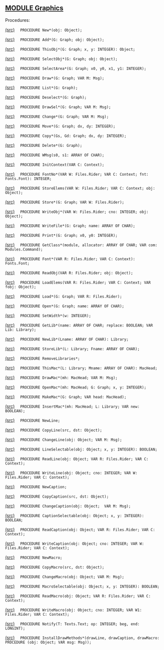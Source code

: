 
## [MODULE Graphics](https://github.com/io-core/Draw/blob/main/Graphics.Mod)

Procedures:


[(src)](https://github.com/io-core/Draw/blob/main/Graphics.Mod#L96) `  PROCEDURE New*(obj: Object);`


[(src)](https://github.com/io-core/Draw/blob/main/Graphics.Mod#L100) `  PROCEDURE Add*(G: Graph; obj: Object);`


[(src)](https://github.com/io-core/Draw/blob/main/Graphics.Mod#L105) `  PROCEDURE ThisObj*(G: Graph; x, y: INTEGER): Object;`


[(src)](https://github.com/io-core/Draw/blob/main/Graphics.Mod#L112) `  PROCEDURE SelectObj*(G: Graph; obj: Object);`


[(src)](https://github.com/io-core/Draw/blob/main/Graphics.Mod#L117) `  PROCEDURE SelectArea*(G: Graph; x0, y0, x1, y1: INTEGER);`


[(src)](https://github.com/io-core/Draw/blob/main/Graphics.Mod#L131) `  PROCEDURE Draw*(G: Graph; VAR M: Msg);`


[(src)](https://github.com/io-core/Draw/blob/main/Graphics.Mod#L137) `  PROCEDURE List*(G: Graph);`


[(src)](https://github.com/io-core/Draw/blob/main/Graphics.Mod#L151) `  PROCEDURE Deselect*(G: Graph);`


[(src)](https://github.com/io-core/Draw/blob/main/Graphics.Mod#L157) `  PROCEDURE DrawSel*(G: Graph; VAR M: Msg);`


[(src)](https://github.com/io-core/Draw/blob/main/Graphics.Mod#L166) `  PROCEDURE Change*(G: Graph; VAR M: Msg);`


[(src)](https://github.com/io-core/Draw/blob/main/Graphics.Mod#L175) `  PROCEDURE Move*(G: Graph; dx, dy: INTEGER);`


[(src)](https://github.com/io-core/Draw/blob/main/Graphics.Mod#L216) `  PROCEDURE Copy*(Gs, Gd: Graph; dx, dy: INTEGER);`


[(src)](https://github.com/io-core/Draw/blob/main/Graphics.Mod#L229) `  PROCEDURE Delete*(G: Graph);`


[(src)](https://github.com/io-core/Draw/blob/main/Graphics.Mod#L245) `  PROCEDURE WMsg(s0, s1: ARRAY OF CHAR);`


[(src)](https://github.com/io-core/Draw/blob/main/Graphics.Mod#L250) `  PROCEDURE InitContext(VAR C: Context);`


[(src)](https://github.com/io-core/Draw/blob/main/Graphics.Mod#L255) `  PROCEDURE FontNo*(VAR W: Files.Rider; VAR C: Context; fnt: Fonts.Font): INTEGER;`


[(src)](https://github.com/io-core/Draw/blob/main/Graphics.Mod#L266) `  PROCEDURE StoreElems(VAR W: Files.Rider; VAR C: Context; obj: Object);`


[(src)](https://github.com/io-core/Draw/blob/main/Graphics.Mod#L282) `  PROCEDURE Store*(G: Graph; VAR W: Files.Rider);`


[(src)](https://github.com/io-core/Draw/blob/main/Graphics.Mod#L287) `  PROCEDURE WriteObj*(VAR W: Files.Rider; cno: INTEGER; obj: Object);`


[(src)](https://github.com/io-core/Draw/blob/main/Graphics.Mod#L292) `  PROCEDURE WriteFile*(G: Graph; name: ARRAY OF CHAR);`


[(src)](https://github.com/io-core/Draw/blob/main/Graphics.Mod#L298) `  PROCEDURE Print*(G: Graph; x0, y0: INTEGER);`


[(src)](https://github.com/io-core/Draw/blob/main/Graphics.Mod#L306) `  PROCEDURE GetClass*(module, allocator: ARRAY OF CHAR; VAR com: Modules.Command);`


[(src)](https://github.com/io-core/Draw/blob/main/Graphics.Mod#L316) `  PROCEDURE Font*(VAR R: Files.Rider; VAR C: Context): Fonts.Font;`


[(src)](https://github.com/io-core/Draw/blob/main/Graphics.Mod#L321) `  PROCEDURE ReadObj(VAR R: Files.Rider; obj: Object);`


[(src)](https://github.com/io-core/Draw/blob/main/Graphics.Mod#L328) `  PROCEDURE LoadElems(VAR R: Files.Rider; VAR C: Context; VAR fobj: Object);`


[(src)](https://github.com/io-core/Draw/blob/main/Graphics.Mod#L353) `  PROCEDURE Load*(G: Graph; VAR R: Files.Rider);`


[(src)](https://github.com/io-core/Draw/blob/main/Graphics.Mod#L358) `  PROCEDURE Open*(G: Graph; name: ARRAY OF CHAR);`


[(src)](https://github.com/io-core/Draw/blob/main/Graphics.Mod#L369) `  PROCEDURE SetWidth*(w: INTEGER);`


[(src)](https://github.com/io-core/Draw/blob/main/Graphics.Mod#L375) `  PROCEDURE GetLib*(name: ARRAY OF CHAR; replace: BOOLEAN; VAR Lib: Library);`


[(src)](https://github.com/io-core/Draw/blob/main/Graphics.Mod#L407) `  PROCEDURE NewLib*(Lname: ARRAY OF CHAR): Library;`


[(src)](https://github.com/io-core/Draw/blob/main/Graphics.Mod#L413) `  PROCEDURE StoreLib*(L: Library; Fname: ARRAY OF CHAR);`


[(src)](https://github.com/io-core/Draw/blob/main/Graphics.Mod#L436) `  PROCEDURE RemoveLibraries*;`


[(src)](https://github.com/io-core/Draw/blob/main/Graphics.Mod#L440) `  PROCEDURE ThisMac*(L: Library; Mname: ARRAY OF CHAR): MacHead;`


[(src)](https://github.com/io-core/Draw/blob/main/Graphics.Mod#L447) `  PROCEDURE DrawMac*(mh: MacHead; VAR M: Msg);`


[(src)](https://github.com/io-core/Draw/blob/main/Graphics.Mod#L455) `  PROCEDURE OpenMac*(mh: MacHead; G: Graph; x, y: INTEGER);`


[(src)](https://github.com/io-core/Draw/blob/main/Graphics.Mod#L465) `  PROCEDURE MakeMac*(G: Graph; VAR head: MacHead);`


[(src)](https://github.com/io-core/Draw/blob/main/Graphics.Mod#L488) `  PROCEDURE InsertMac*(mh: MacHead; L: Library; VAR new: BOOLEAN);`


[(src)](https://github.com/io-core/Draw/blob/main/Graphics.Mod#L501) `  PROCEDURE NewLine;`


[(src)](https://github.com/io-core/Draw/blob/main/Graphics.Mod#L506) `  PROCEDURE CopyLine(src, dst: Object);`


[(src)](https://github.com/io-core/Draw/blob/main/Graphics.Mod#L510) `  PROCEDURE ChangeLine(obj: Object; VAR M: Msg);`


[(src)](https://github.com/io-core/Draw/blob/main/Graphics.Mod#L522) `  PROCEDURE LineSelectable(obj: Object; x, y: INTEGER): BOOLEAN;`


[(src)](https://github.com/io-core/Draw/blob/main/Graphics.Mod#L527) `  PROCEDURE ReadLine(obj: Object; VAR R: Files.Rider; VAR C: Context);`


[(src)](https://github.com/io-core/Draw/blob/main/Graphics.Mod#L531) `  PROCEDURE WriteLine(obj: Object; cno: INTEGER; VAR W: Files.Rider; VAR C: Context);`


[(src)](https://github.com/io-core/Draw/blob/main/Graphics.Mod#L544) `  PROCEDURE NewCaption;`


[(src)](https://github.com/io-core/Draw/blob/main/Graphics.Mod#L549) `  PROCEDURE CopyCaption(src, dst: Object);`


[(src)](https://github.com/io-core/Draw/blob/main/Graphics.Mod#L560) `  PROCEDURE ChangeCaption(obj: Object;  VAR M: Msg);`


[(src)](https://github.com/io-core/Draw/blob/main/Graphics.Mod#L579) `  PROCEDURE CaptionSelectable(obj: Object; x, y: INTEGER): BOOLEAN;`


[(src)](https://github.com/io-core/Draw/blob/main/Graphics.Mod#L584) `  PROCEDURE ReadCaption(obj: Object; VAR R: Files.Rider; VAR C: Context);`


[(src)](https://github.com/io-core/Draw/blob/main/Graphics.Mod#L592) `  PROCEDURE WriteCaption(obj: Object; cno: INTEGER; VAR W: Files.Rider; VAR C: Context);`


[(src)](https://github.com/io-core/Draw/blob/main/Graphics.Mod#L622) `  PROCEDURE NewMacro;`


[(src)](https://github.com/io-core/Draw/blob/main/Graphics.Mod#L627) `  PROCEDURE CopyMacro(src, dst: Object);`


[(src)](https://github.com/io-core/Draw/blob/main/Graphics.Mod#L632) `  PROCEDURE ChangeMacro(obj: Object; VAR M: Msg);`


[(src)](https://github.com/io-core/Draw/blob/main/Graphics.Mod#L637) `  PROCEDURE MacroSelectable(obj: Object; x, y: INTEGER): BOOLEAN;`


[(src)](https://github.com/io-core/Draw/blob/main/Graphics.Mod#L642) `  PROCEDURE ReadMacro(obj: Object; VAR R: Files.Rider; VAR C: Context);`


[(src)](https://github.com/io-core/Draw/blob/main/Graphics.Mod#L648) `  PROCEDURE WriteMacro(obj: Object; cno: INTEGER; VAR W1: Files.Rider; VAR C: Context);`


[(src)](https://github.com/io-core/Draw/blob/main/Graphics.Mod#L667) `  PROCEDURE Notify(T: Texts.Text; op: INTEGER; beg, end: LONGINT);`


[(src)](https://github.com/io-core/Draw/blob/main/Graphics.Mod#L671) `  PROCEDURE InstallDrawMethods*(drawLine, drawCaption, drawMacro: PROCEDURE (obj: Object; VAR msg: Msg));`

